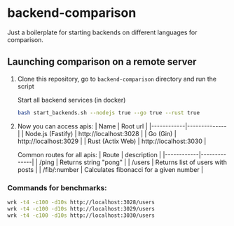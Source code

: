 # backend-comparison

Just a boilerplate for starting backends on different languages for comparison.

## Launching comparison on a remote server

1. Clone this repository, go to `backend-comparison` directory and run the script

   Start all backend services (in docker)

   ```bash
   bash start_backends.sh --nodejs true --go true --rust true
   ```

2. Now you can access apis:
   | Name | Root url |
   |------------|--------------|
   | Node.js (Fastify) | http://localhost:3028 |
   | Go (Gin) | http://localhost:3029 |
   | Rust (Actix Web) | http://localhost:3030 |

   Common routes for all apis:
   | Route | description |
   |------------|--------------|
   | /ping | Returns string "pong" |
   | /users | Returns list of users with posts |
   | /fib/:number | Calculates fibonacci for a given number |

### Commands for benchmarks:

```bash
wrk -t4 -c100 -d10s http://localhost:3028/users
wrk -t4 -c100 -d10s http://localhost:3029/users
wrk -t4 -c100 -d10s http://localhost:3030/users
```
